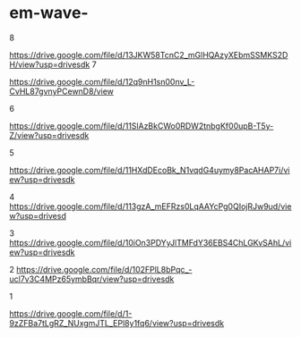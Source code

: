 # em-wave-

8

https://drive.google.com/file/d/13JKW58TcnC2_mGlHQAzyXEbmSSMKS2DH/view?usp=drivesdk
 7

https://drive.google.com/file/d/12q9nH1sn00nv_L-CvHL87gvnyPCewnD8/view


6

https://drive.google.com/file/d/11SlAzBkCWo0RDW2tnbgKf00upB-T5y-Z/view?usp=drivesdk

5

https://drive.google.com/file/d/11HXdDEcoBk_N1vqdG4uymy8PacAHAP7i/view?usp=drivesdk

4
https://drive.google.com/file/d/113gzA_mEFRzs0LqAAYcPg0QIojRJw9ud/view?usp=drivesd

3
https://drive.google.com/file/d/10iOn3PDYyJlTMFdY36EBS4ChLGKvSAhL/view?usp=drivesdk

2
https://drive.google.com/file/d/102FPlL8bPqc_-ucl7v3C4MPz65ymbBqr/view?usp=drivesdk

1

https://drive.google.com/file/d/1-9zZFBa7tLgRZ_NUxgmJTL_EPl8y1fq6/view?usp=drivesdk
